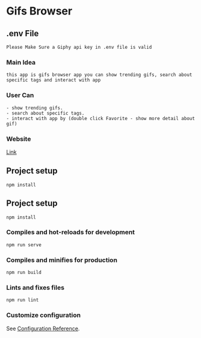 # Gifs  Browser

## .env File
```
Please Make Sure a Giphy api key in .env file is valid
```
### Main Idea
```
this app is gifs browser app you can show trending gifs, search about specific tags and interact with app 
```
### User Can
```
- show trending gifs.
- search about specific tags. 
- interact with app by (double click Favorite - show more detail about gif)
```

### Website

[Link](https://gifs-browser-ibraahim6.vercel.app/)


## Project setup
```
npm install
```
## Project setup
```
npm install
```

### Compiles and hot-reloads for development
```
npm run serve
```

### Compiles and minifies for production
```
npm run build
```

### Lints and fixes files
```
npm run lint
```
### Customize configuration
See [Configuration Reference](https://cli.vuejs.org/config/).

